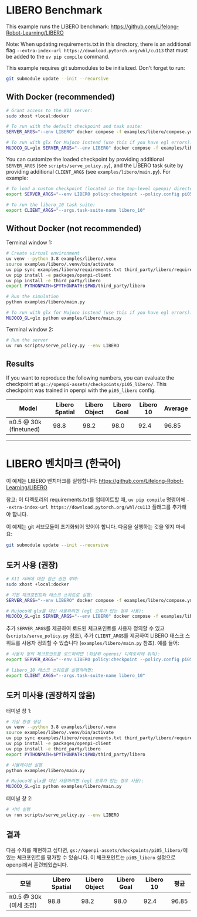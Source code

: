 # LIBERO Benchmark

This example runs the LIBERO benchmark: https://github.com/Lifelong-Robot-Learning/LIBERO

Note: When updating requirements.txt in this directory, there is an additional flag `--extra-index-url https://download.pytorch.org/whl/cu113` that must be added to the `uv pip compile` command.

This example requires git submodules to be initialized. Don't forget to run:

```bash
git submodule update --init --recursive
```

## With Docker (recommended)

```bash
# Grant access to the X11 server:
sudo xhost +local:docker

# To run with the default checkpoint and task suite:
SERVER_ARGS="--env LIBERO" docker compose -f examples/libero/compose.yml up --build

# To run with glx for Mujoco instead (use this if you have egl errors):
MUJOCO_GL=glx SERVER_ARGS="--env LIBERO" docker compose -f examples/libero/compose.yml up --build
```

You can customize the loaded checkpoint by providing additional `SERVER_ARGS` (see `scripts/serve_policy.py`), and the LIBERO task suite by providing additional `CLIENT_ARGS` (see `examples/libero/main.py`).
For example:

```bash
# To load a custom checkpoint (located in the top-level openpi/ directory):
export SERVER_ARGS="--env LIBERO policy:checkpoint --policy.config pi05_libero --policy.dir ./my_custom_checkpoint"

# To run the libero_10 task suite:
export CLIENT_ARGS="--args.task-suite-name libero_10"
```

## Without Docker (not recommended)

Terminal window 1:

```bash
# Create virtual environment
uv venv --python 3.8 examples/libero/.venv
source examples/libero/.venv/bin/activate
uv pip sync examples/libero/requirements.txt third_party/libero/requirements.txt --extra-index-url https://download.pytorch.org/whl/cu113 --index-strategy=unsafe-best-match
uv pip install -e packages/openpi-client
uv pip install -e third_party/libero
export PYTHONPATH=$PYTHONPATH:$PWD/third_party/libero

# Run the simulation
python examples/libero/main.py

# To run with glx for Mujoco instead (use this if you have egl errors):
MUJOCO_GL=glx python examples/libero/main.py
```

Terminal window 2:

```bash
# Run the server
uv run scripts/serve_policy.py --env LIBERO
```

## Results

If you want to reproduce the following numbers, you can evaluate the checkpoint at `gs://openpi-assets/checkpoints/pi05_libero/`. This
checkpoint was trained in openpi with the `pi05_libero` config.

| Model | Libero Spatial | Libero Object | Libero Goal | Libero 10 | Average |
|-------|---------------|---------------|-------------|-----------|---------|
| π0.5 @ 30k (finetuned) | 98.8 | 98.2 | 98.0 | 92.4 | 96.85

---

# LIBERO 벤치마크 (한국어)

이 예제는 LIBERO 벤치마크를 실행합니다: https://github.com/Lifelong-Robot-Learning/LIBERO

참고: 이 디렉토리의 requirements.txt를 업데이트할 때, `uv pip compile` 명령어에 `--extra-index-url https://download.pytorch.org/whl/cu113` 플래그를 추가해야 합니다.

이 예제는 git 서브모듈이 초기화되어 있어야 합니다. 다음을 실행하는 것을 잊지 마세요:

```bash
git submodule update --init --recursive
```

## 도커 사용 (권장)

```bash
# X11 서버에 대한 접근 권한 부여:
sudo xhost +local:docker

# 기본 체크포인트와 태스크 스위트로 실행:
SERVER_ARGS="--env LIBERO" docker compose -f examples/libero/compose.yml up --build

# Mujoco에 glx를 대신 사용하려면 (egl 오류가 있는 경우 사용):
MUJOCO_GL=glx SERVER_ARGS="--env LIBERO" docker compose -f examples/libero/compose.yml up --build
```

추가 `SERVER_ARGS`를 제공하여 로드된 체크포인트를 사용자 정의할 수 있고 (`scripts/serve_policy.py` 참조), 추가 `CLIENT_ARGS`를 제공하여 LIBERO 태스크 스위트를 사용자 정의할 수 있습니다 (`examples/libero/main.py` 참조).
예를 들어:

```bash
# 사용자 정의 체크포인트를 로드하려면 (최상위 openpi/ 디렉토리에 위치):
export SERVER_ARGS="--env LIBERO policy:checkpoint --policy.config pi05_libero --policy.dir ./my_custom_checkpoint"

# libero_10 태스크 스위트를 실행하려면:
export CLIENT_ARGS="--args.task-suite-name libero_10"
```

## 도커 미사용 (권장하지 않음)

터미널 창 1:

```bash
# 가상 환경 생성
uv venv --python 3.8 examples/libero/.venv
source examples/libero/.venv/bin/activate
uv pip sync examples/libero/requirements.txt third_party/libero/requirements.txt --extra-index-url https://download.pytorch.org/whl/cu113 --index-strategy=unsafe-best-match
uv pip install -e packages/openpi-client
uv pip install -e third_party/libero
export PYTHONPATH=$PYTHONPATH:$PWD/third_party/libero

# 시뮬레이션 실행
python examples/libero/main.py

# Mujoco에 glx를 대신 사용하려면 (egl 오류가 있는 경우 사용):
MUJOCO_GL=glx python examples/libero/main.py
```

터미널 창 2:

```bash
# 서버 실행
uv run scripts/serve_policy.py --env LIBERO
```

## 결과

다음 수치를 재현하고 싶다면, `gs://openpi-assets/checkpoints/pi05_libero/`에 있는 체크포인트를 평가할 수 있습니다. 이 체크포인트는 `pi05_libero` 설정으로 openpi에서 훈련되었습니다.

| 모델 | Libero Spatial | Libero Object | Libero Goal | Libero 10 | 평균 |
|---|---|---|---|---|---|
| π0.5 @ 30k (미세 조정) | 98.8 | 98.2 | 98.0 | 92.4 | 96.85 |
